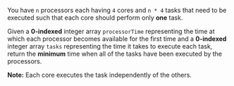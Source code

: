 You have `n` processors each having `4` cores and `n * 4` tasks that need to be executed such that each core should perform only **one** task.

Given a **0-indexed** integer array `processorTime` representing the time at which each processor becomes available for the first time and a **0-indexed** integer array `tasks` representing the time it takes to execute each task, return the **minimum** time when all of the tasks have been executed by the processors.

**Note:** Each core executes the task independently of the others.